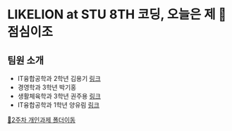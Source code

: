# LIKELION at STU 8TH 코딩, 오늘은 제 🍳점심이조
## 팀원 소개
- IT융합공학과 2학년 김용기 [링크](https://syulion8th.github.io/Coding-todayIsMyLaunch/2%EC%A3%BC%EC%B0%A8%EA%B0%9C%EC%9D%B8%EA%B3%BC%EC%A0%9C/Week2_%EA%B9%80%EC%9A%A9%EA%B8%B0.html)
- 경영학과 3학년 박기홍
- 생활체육학과 3학년 권주용 [링크](https://syulion8th.github.io/Coding-todayIsMyLaunch/%EA%B6%8C%EC%A3%BC%EC%9A%A9%20%EA%B0%9C%EC%9D%B8%EA%B3%BC%EC%A0%9C/jooyong.html)
- IT융합공학과 1학년 양유림 [링크](https://syulion8th.github.io/Coding-todayIsMyLaunch/%EC%96%91%EC%9C%A0%EB%A6%BC%EA%B0%9C%EC%9D%B8%EA%B3%BC%EC%A0%9C/%EC%96%91%EC%9C%A0%EB%A6%BC.html)

[🚩2주차 개인과제 폴더이동](./2주차개인과제)
